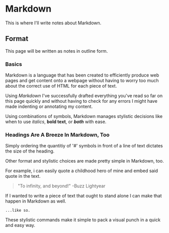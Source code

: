 # Markdown

This is where I'll write notes about Markdown.

## Format

This page will be written as notes in outline form.

### Basics

Markdown is a language that has been created to efficiently produce web pages and get content onto a webpage without having to worry too much about the correct use of HTML for each piece of text. 

Using *Markdown* I've successfully drafted everything you've read so far on this page quickly and without having to check for any errors I might have made indenting or annotating my content.

Using combinations of symbols, Markdown manages stylistic decisions like when to use *italics*, **bold text**, or ***both*** with ease.

### Headings Are A Breeze In Markdown, Too

Simply ordering the quantitiy of '#' symbols in front of a line of text dictates the size of the heading.

Other format and stylistic choices are made pretty simple in Markdown, too.

For example, i can easily quote a childhood hero of mine and embed said quote in the text.

> "To infinity, and beyond!" -Buzz Lightyear

If I wanted to write a piece of text that ought to stand alone I can make that happen in Markdown as well.

```
...like so.
```

These stylistic commands make it simple to pack a visual punch in a quick and easy way.
